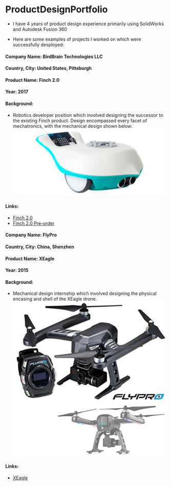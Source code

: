# ProductDesignPortfolio

- I have 4 years of product design experience primarily using SolidWorks and Autodesk Fusion 360

- Here are some examples of projects I worked on which were successfully desployed:

#### Company Name: BirdBrain Technologies LLC
#### Country, City: United States, Pittsburgh
#### Product Name: Finch 2.0
#### Year: 2017
#### Background:
- Robotics developer position which involved designing the successor to the existing Finch product. Design encompassed every facet of mechatronics, with the mechanical design shown below:
![Finch 2.0](images/finch2.jpg)
#### Links:
- [Finch 2.0](https://www.birdbraintechnologies.com/finch2/)
- [Finch 2.0 Pre-order](https://www.birdbraintechnologies.com/finch2/)


#### Company Name: FlyPro
#### Country, City: China, Shenzhen
#### Product Name: XEagle
#### Year: 2015
#### Background:
- Mechanical design internship which involved designing the physical encasing and shell of the XEagle drone.
![XEagle](images/xeagle.jpg)
#### Links:
- [XEagle](http://www.flypro.com/en-xeagle_professional.htm)
